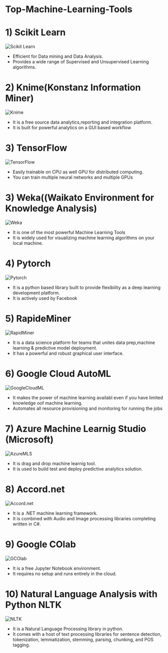 # Top-Machine-Learning-Tools
# 1) Scikit Learn
![Scikit Learn](https://github.com/sweekrithishetty/Top-Machine-Learning-Tools/blob/main/scikit.png)      

- Efficient for Data mining and Data Analysis.  
- Provides a wide range of Supervised and Unsupervised Learning algorithms.

# 2) Knime(Konstanz Information Miner)
![Knime](https://github.com/sweekrithishetty/Top-Machine-Learning-Tools/blob/main/images.png)
- It is a free source data analytics,reporting and integration platform.
- It is built for powerful analytics on a GUI based workflow

# 3) TensorFlow

![TensorFlow](https://github.com/sweekrithishetty/Top-Machine-Learning-Tools/blob/main/download.png)
- Easily trainable on CPU as well GPU for distributed computing.
- You can train multiple neural networks and multiple GPUs

# 3) Weka((Waikato Environment for Knowledge Analysis)

![Weka](https://github.com/sweekrithishetty/Top-Machine-Learning-Tools/blob/main/download.jfif)
- It is one of the most powerful Machine Learning Tools
- It is widely used for visualizing machine learning algorithms on your local machine.

# 4) Pytorch

![Pytorch](https://github.com/sweekrithishetty/Top-Machine-Learning-Tools/blob/main/download%20(1).png)
- It is a python based library built to provide flexibility as a deep learning development platform.
- It is actively used by Facebook

# 5) RapideMiner

![RapidMiner](https://github.com/sweekrithishetty/Top-Machine-Learning-Tools/blob/main/images%20(1).png)
- It is a data science platform for teams that unites data prep,machine learning  & predictive model deployment.
- It has a powerful and robust graphical user interface.

# 6) Google Cloud AutoML

![GoogleCloudML](https://github.com/sweekrithishetty/Top-Machine-Learning-Tools/blob/main/download%20(2).png)
- It makes the power of machine learning availabl even if you have limited knowledge  oof machine learning.
- Automates all resource provisioning and monitoring for running the jobs

# 7) Azure Machine Learnig Studio (Microsoft)

![AzureMLS](https://github.com/sweekrithishetty/Top-Machine-Learning-Tools/blob/main/download%20(3).png)
- It is drag and drop machine learnig tool.
- It is used to build test and deploy predictive analytics solution.

# 8) Accord.net

![Accord.net](https://github.com/sweekrithishetty/Top-Machine-Learning-Tools/blob/main/download.png)
- It is a .NET machine learning framework.
- It is combined with Audio and Image processing libraries completing written in C#.

# 9) Google COlab

![GCOlab](https://github.com/sweekrithishetty/Top-Machine-Learning-Tools/blob/main/download.png)
- It is a free Jupyter Notebook environment.
- It requires no setup and runs entirely in the cloud.

# 10) Natural Language Analysis with Python NLTK

![NLTK](https://github.com/sweekrithishetty/Top-Machine-Learning-Tools/blob/main/download.png)
- It is a Natural Language Processing library in python.
- It comes with a host of text processing libraries for sentence detection, tokenization, lemmatization, stemming, parsing, chunking, and POS tagging. 


                                                                                                            
                                                                                      
